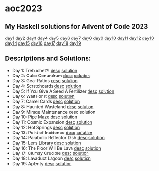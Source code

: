 # aoc2023

## My Haskell solutions for Advent of Code 2023

[day1](haskell/src/Day1.hs)
[day2](haskell/src/Day2.hs)
[day3](haskell/src/Day3.hs)
[day4](haskell/src/Day4.hs)
[day5](haskell/src/Day5.hs)
[day6](haskell/src/Day6.hs)
[day7](haskell/src/Day7.hs)
[day8](haskell/src/Day8.hs)
[day9](haskell/src/Day9.hs)
[day10](haskell/src/Day10.hs)
[day11](haskell/src/Day11.hs)
[day12](haskell/src/Day12.hs)
[day13](haskell/src/Day13.hs)
[day14](haskell/src/Day14.hs)
[day15](haskell/src/Day15.hs)
[day16](haskell/src/Day16.hs)
[day17](haskell/src/Day17.hs)
[day18](haskell/src/Day18.hs)
[day19](haskell/src/Day19.hs)

## Descriptions and Solutions:
- Day 1: Trebuchet?! [desc](https://adventofcode.com/2023/day/1) [solution](haskell/src/Day1.hs)
- Day 2: Cube Conundrum [desc](https://adventofcode.com/2023/day/2) [solution](haskell/src/Day2.hs)
- Day 3: Gear Ratios [desc](https://adventofcode.com/2023/day/3) [solution](haskell/src/Day3.hs)
- Day 4: Scratchcards [desc](https://adventofcode.com/2023/day/4) [solution](haskell/src/Day4.hs)
- Day 5: If You Give A Seed A Fertilizer [desc](https://adventofcode.com/2023/day/5) [solution](haskell/src/Day5.hs)
- Day 6: Wait For It [desc](https://adventofcode.com/2023/day/6) [solution](haskell/src/Day6.hs)
- Day 7: Camel Cards [desc](https://adventofcode.com/2023/day/7) [solution](haskell/src/Day7.hs)
- Day 8: Haunted Wasteland [desc](https://adventofcode.com/2023/day/8) [solution](haskell/src/Day8.hs)
- Day 9: Mirage Maintenance [desc](https://adventofcode.com/2023/day/9) [solution](haskell/src/Day9.hs)
- Day 10: Pipe Maze [desc](https://adventofcode.com/2023/day/10) [solution](haskell/src/Day10.hs)
- Day 11: Cosmic Expansion [desc](https://adventofcode.com/2023/day/11) [solution](haskell/src/Day11.hs)
- Day 12: Hot Springs [desc](https://adventofcode.com/2023/day/12) [solution](haskell/src/Day12.hs)
- Day 13: Point of Incidence [desc](https://adventofcode.com/2023/day/13) [solution](haskell/src/Day13.hs)
- Day 14: Parabolic Reflector Dish [desc](https://adventofcode.com/2023/day/14) [solution](haskell/src/Day14.hs)
- Day 15: Lens Library [desc](https://adventofcode.com/2023/day/15) [solution](haskell/src/Day15.hs)
- Day 16: The Floor Will Be Lava [desc](https://adventofcode.com/2023/day/16) [solution](haskell/src/Day16.hs)
- Day 17: Clumsy Crucible [desc](https://adventofcode.com/2023/day/17) [solution](haskell/src/Day17.hs)
- Day 18: Lavaduct Lagoon [desc](https://adventofcode.com/2023/day/18) [solution](haskell/src/Day18.hs)
- Day 19: Aplenty [desc](https://adventofcode.com/2023/day/19) [solution](haskell/src/Day19.hs)
